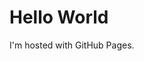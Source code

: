 <MTMarkdownOptions output='raw'>
<h1>Hello World</h1>
<p>I'm hosted with GitHub Pages.</p>
</MTMarkdownOptions>